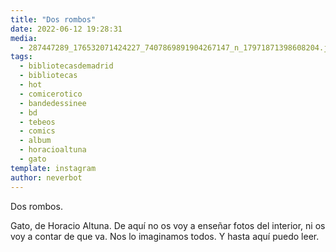 ```yaml
---
title: "Dos rombos"
date: 2022-06-12 19:28:31
media: 
  - 287447289_176532071424227_7407869891904267147_n_17971871398608204.jpg
tags: 
  - bibliotecasdemadrid
  - bibliotecas
  - hot
  - comicerotico
  - bandedessinee
  - bd
  - tebeos
  - comics
  - album
  - horacioaltuna
  - gato
template: instagram
author: neverbot
---
```


Dos rombos. 

Gato, de Horacio Altuna. De aquí no os voy a enseñar fotos del interior, ni os voy a contar de que va. Nos lo imaginamos todos. Y hasta aquí puedo leer. 
